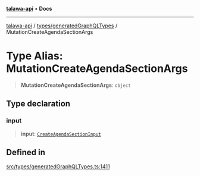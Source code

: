 [**talawa-api**](../../../README.md) • **Docs**

***

[talawa-api](../../../modules.md) / [types/generatedGraphQLTypes](../README.md) / MutationCreateAgendaSectionArgs

# Type Alias: MutationCreateAgendaSectionArgs

> **MutationCreateAgendaSectionArgs**: `object`

## Type declaration

### input

> **input**: [`CreateAgendaSectionInput`](CreateAgendaSectionInput.md)

## Defined in

[src/types/generatedGraphQLTypes.ts:1411](https://github.com/PalisadoesFoundation/talawa-api/blob/fe65d855b3d1e3e4af621340e7e8bfa0325634c1/src/types/generatedGraphQLTypes.ts#L1411)
